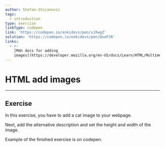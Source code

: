 ```yaml
---
author: Stefan-Stojanovic
tags:
  - introduction
type: exercise
linkType: codepen
link: 'https://codepen.io/enkidevs/pen/xJXwgZ'
solution: 'https://codepen.io/enkidevs/pen/QxePJR'
links:
  - >-
    [Mdn docs for adding
    images](https://developer.mozilla.org/en-US/docs/Learn/HTML/Multimedia_and_embedding/Images_in_HTML){documentation}
---
```


# HTML add images


---

## Exercise

In this exercise, you have to add a cat image to your webpage.

Next, add the alternative description and set the height and width of the image.

Example of the finished exercise is on codepen.
 
